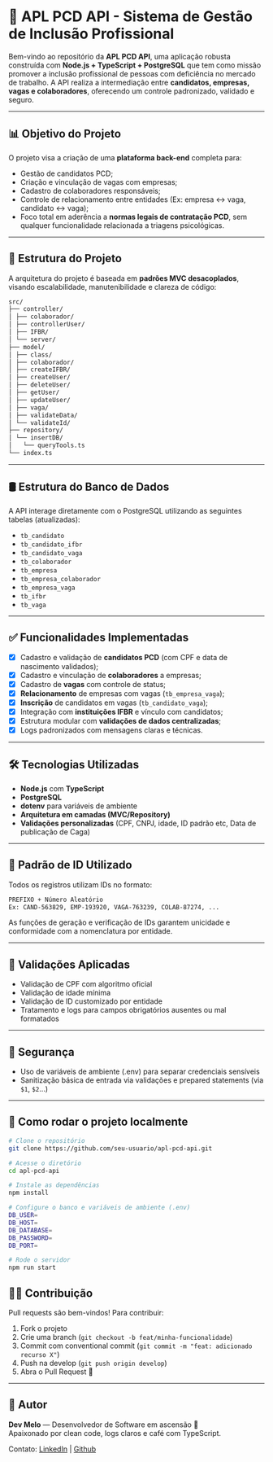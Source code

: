 # 🧠 APL PCD API - Sistema de Gestão de Inclusão Profissional

Bem-vindo ao repositório da **APL PCD API**, uma aplicação robusta construída com **Node.js + TypeScript + PostgreSQL** que tem como missão promover a inclusão profissional de pessoas com deficiência no mercado de trabalho. A API realiza a intermediação entre **candidatos, empresas, vagas e colaboradores**, oferecendo um controle padronizado, validado e seguro.

---

## 📊 Objetivo do Projeto

O projeto visa a criação de uma **plataforma back-end** completa para:

- Gestão de candidatos PCD;
- Criação e vinculação de vagas com empresas;
- Cadastro de colaboradores responsáveis;
- Controle de relacionamento entre entidades (Ex: empresa ↔ vaga, candidato ↔ vaga);
- Foco total em aderência a **normas legais de contratação PCD**, sem qualquer funcionalidade relacionada a triagens psicológicas.

---

## 🧱 Estrutura do Projeto

A arquitetura do projeto é baseada em **padrões MVC desacoplados**, visando escalabilidade, manutenibilidade e clareza de código:
````bash
src/
├── controller/
│ ├── colaborador/
│ ├── controllerUser/
│ ├── IFBR/
│ └── server/
├── model/
│ ├── class/
│ ├── colaborador/
│ ├── createIFBR/
│ ├── createUser/
│ ├── deleteUser/
│ ├── getUser/
│ ├── updateUser/
│ ├── vaga/
│ ├── validateData/
│ └── validateId/
├── repository/
│ └── insertDB/
│   └── queryTools.ts
└── index.ts
````

---

## 🛢️ Estrutura do Banco de Dados

A API interage diretamente com o PostgreSQL utilizando as seguintes tabelas (atualizadas):

- `tb_candidato`
- `tb_candidato_ifbr`
- `tb_candidato_vaga`
- `tb_colaborador`
- `tb_empresa`
- `tb_empresa_colaborador`
- `tb_empresa_vaga`
- `tb_ifbr`
- `tb_vaga`


---

## ✅ Funcionalidades Implementadas

- [x] Cadastro e validação de **candidatos PCD** (com CPF e data de nascimento validados);
- [x] Cadastro e vinculação de **colaboradores** a empresas;
- [x] Cadastro de **vagas** com controle de status;
- [x] **Relacionamento** de empresas com vagas (`tb_empresa_vaga`);
- [x] **Inscrição** de candidatos em vagas (`tb_candidato_vaga`);
- [x] Integração com **instituições IFBR** e vínculo com candidatos;
- [x] Estrutura modular com **validações de dados centralizadas**;
- [x] Logs padronizados com mensagens claras e técnicas.

---

## 🛠️ Tecnologias Utilizadas

- **Node.js** com **TypeScript**
- **PostgreSQL**
- **dotenv** para variáveis de ambiente
- **Arquitetura em camadas (MVC/Repository)**
- **Validações personalizadas** (CPF, CNPJ, idade, ID padrão etc, Data de publicação de Caga)

---

## 📂 Padrão de ID Utilizado

Todos os registros utilizam IDs no formato:

````bash
PREFIXO + Número Aleatório
Ex: CAND-563829, EMP-193920, VAGA-763239, COLAB-87274, ...
````


As funções de geração e verificação de IDs garantem unicidade e conformidade com a nomenclatura por entidade.

---

## 🧪 Validações Aplicadas

- Validação de CPF com algoritmo oficial
- Validação de idade mínima
- Validação de ID customizado por entidade
- Tratamento e logs para campos obrigatórios ausentes ou mal formatados

---

## 🔐 Segurança

- Uso de variáveis de ambiente (.env) para separar credenciais sensíveis
- Sanitização básica de entrada via validações e prepared statements (via `$1`, `$2`...)

---

## 🚀 Como rodar o projeto localmente

```bash
# Clone o repositório
git clone https://github.com/seu-usuario/apl-pcd-api.git

# Acesse o diretório
cd apl-pcd-api

# Instale as dependências
npm install

# Configure o banco e variáveis de ambiente (.env)
DB_USER=
DB_HOST=
DB_DATABASE=
DB_PASSWORD=
DB_PORT=

# Rode o servidor
npm run start
````

## 🧑‍💻 Contribuição

Pull requests são bem-vindos! Para contribuir:

1. Fork o projeto
2. Crie uma branch (`git checkout -b feat/minha-funcionalidade`)
3. Commit com conventional commit (`git commit -m "feat: adicionado recurso X"`)
4. Push na develop (`git push origin develop`)
5. Abra o Pull Request 🎉

---

## 🧠 Autor

**Dev Melo** — Desenvolvedor de Software em ascensão 🚀  
Apaixonado por clean code, logs claros e café com TypeScript.

Contato: [LinkedIn](https://www.linkedin.com/in/devmelo/) | [Github](https://github.com/DiegoHenriqueMelo)




